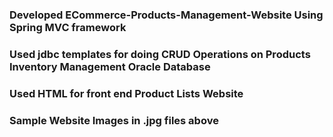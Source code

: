 ### Developed ECommerce-Products-Management-Website Using Spring MVC framework ###
### Used jdbc templates for doing CRUD Operations on Products Inventory Management Oracle Database ###
### Used HTML for front end Product Lists Website
### Sample Website Images in .jpg files above
